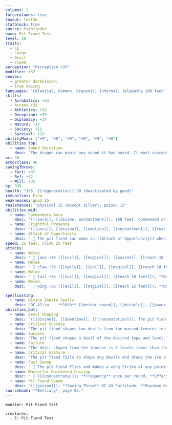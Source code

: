 ```yaml
---
columns: 2
forcecolumns: true
layout: Test2e
statblock: true
source: Pathfinder
name: Pit Fiend Test
level: 20
traits: 
  - LE
  - Large
  - Devil
  - Fiend
perception: "Perception +37"
modifier: +37
senses:
  - greater darkvision;
  - true seeing
languages: "Celestial, Common, Draconic, Infernal; telepathy 100 feet"
skills:
  - Acrobatics: +34
  - Arcana +32
  - Athletics: +33
  - Deception: +39
  - Diplomacy: +34
  - Nature: +15
  - Society: +11
  - Survival: +13
abilityMods: ["+9", "+8", "+9", "+8", "+9", "+8"]
abilities_top:
  - name: Sound Imitation
    desc: "The dragon can mimic any sound it has heard. It must succeed at a [[deception]] check with a + 4 circumstance bonus to do so."
ac: 46
armorclass: 46
savingThrows:
  - Fort: +37
  - Ref: +32
  - Will: +35
hp: 335
health: "335, [[regeneration]] 30 (deactivated by good)"
immunities: Fire
weaknesses: good 15
resistances: "physical 15 (except silver); poison 15"
abilities_mid:
  - name: Commanders Aura
    desc: "([[aura]], [[divine, enchantment]]); 100 feet. Commanded or allied evil creatures in the aura of lower level than the pit fiend gain a + 1 circumstance bonus to attack rolls, damage rolls, AC, saves, and skill checks."
  - name: Frightful Presence
    desc: "([[aura]], [[divine]], [[emotion]], [[enchantment]], [[fear]], [[mental]]); 20 feet, DC 42."
  - name: Attack of Oppurtunity
    desc: "  The pit fiend can make an [[Attack of Opportunity]] when a creature within reach uses a concentrate action, in addition to the usual trigger. The devil can disrupt triggering concentrate actions, and they disrupt actions on any hit, not only a critical hit."
speed: 25 feet, climb 25 feet
attacks:
  - name: Melee
    desc: "  jaws +40 ([[evil]], [[magical]], [[poison]], [[reach 10 feet]]), **Damage** 44 (4d10+17) piercing plus 10 (2d6) evil and pit fiend venom."
  - name: Melee
    desc: "  claw +38 ([[agile]], [[evil]], [[magical]], [[reach 10 feet]]), **Damage** 32 (4d6+17) slashing plus 10 (2d6) evil."
  - name: Melee
    desc: "  tail +36 ([[evil]], [[magical]], [[reach 10 feet]]), **Damage** 45 (4d10+17) bludgeoning plus 10 (2d6) evil and [[Improved Grab]]."
  - name: Melee
    desc: "  wing +36 ([[evil]], [[magical]], [[reach 15 feet]]), **Damage** 45 (4d6+17) slashing plus 10 (2d6) evil."

spellcasting:
  - name: Divine Innate Spells
    desc: "DC 42;\n  - **10th** [[meteor swarm]], [[miracle]], [[power word stun]];\n  - **9th** [[bind soul]] (at will);\n  - **8th** [[dispel magic]] (at will), [[divine decree]] (at will), [[fireball]] (at will), [[scrying]], [[wall of fire]] (at will);\n  - **5th** [[dimension door]];\n  - **4th** [[dimension door]] (at will);\n  - **Constant (8th)** [[true seeing]];"
abilities_bot:
  - name: Devil Shaping
    desc: "([[divine]], [[downtime]], [[transmutation]]); The pit fiend reshapes a large number of lemures within a 600-foot radius into more powerful devils to swell Hell's legions. The pit fiend must have available the number of lemures listed on the table in the sidebar on page 92. The pit fiend can shape 100 lemures per day, to a maximum of 1,100 lemures in 11 days. Devils created in this way are in thrall to the pit fiend and follow its orders, with the exception of created pit fiends or other devils of similar power, which are always independent. As a result, few pit fiends choose to create peers. At the end of the Devil Shaping activity, the pit fiend attempts an incredibly hard Religion check of the desired devilʼs level, with results as follows."
  - name: Critical Success
    desc: "The pit fiend shapes two devils from the massed lemures instead of one."
  - name: Success
    desc: "The pit fiend shapes a devil of the desired type and level."
  - name: Failure
    desc: "The devil shaped from the lemures is 2 levels lower than the intended devil."
  - name: Critical Failure
    desc: "The pit fiend fails to shape any devils and draws the ire of an archdevil for its waste of resources."
  - name: Fast Swoop
    desc: "  The pit fiend Flies and makes a wing Strike at any point during its movement."
  - name: Masterful Quickened Casting
    desc: "  ([[concentrate]]); **Frequency** once per round; **Effect** If the pit fiendʼs next action is to cast an 8th-level or lower innate spell, reduce the number of actions to cast it by 1 (minimum 1 action)."
  - name: Pit Fiend Venom
    desc: "([[poison]]); **Saving Throw** DC 43 Fortitude. **Maximum Duration** 10 rounds **Stage 1** 20 (6d6) poison damage and drained 1 (1 round); **Stage 2** 28 (7d6) poison damage and drained 2 (1 round); **Stage 3** 31 (8d6) poison damage and drained 3 (1 round)."
sourcebook: "*Bestiary*, page 92."
---
```


```statblock
monster: Pit Fiend Test
```

```encounter-table
creatures:
  - 1: Pit Fiend Test
```
